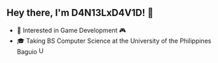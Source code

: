 ## Hey there, I'm D4N13LxD4V1D! 👋

- 👾 Interested in Game Development 🎮
- 🎓 Taking BS Computer Science at the University of the Philippines Baguio <img src="https://upload.wikimedia.org/wikipedia/en/3/3d/University_of_The_Philippines_seal.svg" alt="UP Logo" height=16px>
